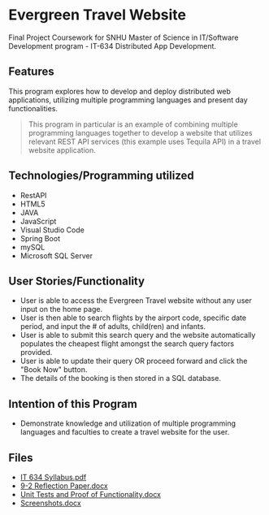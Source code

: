 # Evergreen Travel Website
Final Project Coursework for SNHU Master of Science in IT/Software Development program - IT-634 Distributed App Development.

## Features
This program explores how to develop and deploy distributed web applications, utilizing multiple programming languages and present day functionalities.
> This program in particular is an example of combining multiple programming languages together to develop a website that utilizes relevant REST API services (this example uses Tequila API) in a travel website application.

## Technologies/Programming utilized
- RestAPI
- HTML5
- JAVA
- JavaScript
- Visual Studio Code
- Spring Boot
- mySQL
- Microsoft SQL Server

## User Stories/Functionality
- User is able to access the Evergreen Travel website without any user input on the home page.
- User is then able to search flights by the airport code, specific date period, and input the # of adults, child(ren) and infants.
- User is able to submit this search query and the website automatically populates the cheapest flight amongst the search query factors provided.
- User is able to update their query OR proceed forward and click the "Book Now" button.
- The details of the booking is then stored in a SQL database.

## Intention of this Program
- Demonstrate knowledge and utilization of multiple programming languages and faculties to create a travel website for the user.

## Files
- [IT 634 Syllabus.pdf](https://github.com/OkinawanEvergreen/Evergreen-Travel-Website/files/9079751/IT.634.Syllabus.pdf)
- [9-2 Reflection Paper.docx](https://github.com/OkinawanEvergreen/Evergreen-Travel-Website/files/9079753/9-2.Reflection.Paper.docx)
- [Unit Tests and Proof of Functionality.docx](https://github.com/OkinawanEvergreen/Evergreen-Travel-Website/files/9079754/Unit.Tests.and.Proof.of.Functionality.docx)
- [Screenshots.docx](https://github.com/OkinawanEvergreen/Evergreen-Travel-Website/files/9079757/Screenshots.docx)
